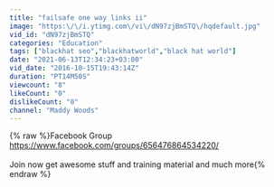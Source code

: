 ```yaml
---
title: "failsafe one way links ii"
image: "https:\/\/i.ytimg.com\/vi\/dN97zjBmSTQ\/hqdefault.jpg"
vid_id: "dN97zjBmSTQ"
categories: "Education"
tags: ["blackhat seo","blackhatworld","black hat world"]
date: "2021-06-13T12:34:23+03:00"
vid_date: "2016-10-15T19:43:14Z"
duration: "PT14M50S"
viewcount: "8"
likeCount: "0"
dislikeCount: "0"
channel: "Maddy Woods"
---
```

{% raw %}Facebook Group <br /><a rel="nofollow" target="blank" href="https://www.facebook.com/groups/656476864534220/">https://www.facebook.com/groups/656476864534220/</a><br /><br />Join now get awesome stuff and training material and much more{% endraw %}
